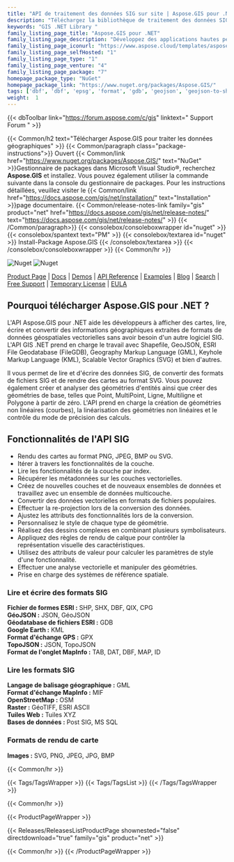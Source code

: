 ```yaml
---
title: "API de traitement des données SIG sur site | Aspose.GIS pour .NET"
description: "Téléchargez la bibliothèque de traitement des données SIG pour lire, écrire et convertir les formats de fichiers SIG les plus populaires tels que Shapefile, GeoJSON, FIleGDB, KML et OSM XML, ainsi que pour restituer une carte à partir des formats pris en charge vers SVG."
keywords: "GIS .NET Library "
family_listing_page_title: "Aspose.GIS pour .NET"
family_listing_page_description: "Développez des applications hautes performances pour créer, modifier et convertir des formats de fichiers SIG à l'aide de nos API natives pour .NET."
family_listing_page_iconurl: "https://www.aspose.cloud/templates/aspose/App_Themes/V3/images/gis/272x272/aspose_gis-for-net.png"
family_listing_page_selfHosted: "1"
family_listing_page_type: "1"
family_listing_page_venture: "4"
family_listing_page_package: "7"
homepage_package_type: "NuGet"
homepage_package_link: "https://www.nuget.org/packages/Aspose.GIS/"
tags: ['dbf', 'dbf', 'epsg', 'format', 'gdb', 'geojson', 'geojson-to-shape', 'geojson-to-topojson', 'geometries', 'geometry', 'geoprocessing', 'geotiff', 'gml', 'gpx', 'id', 'jpg', 'kml', 'linq', 'map', 'mif', 'mvc', 'osm', 'png', 'postgis', 'qix', 'raster', 'render', 'rendering', 'services', 'shape-to-geojson', 'shapes', 'shp', 'shx', 'spatial']
weight:  1
---
```


{{< dbToolbar link="https://forum.aspose.com/c/gis" linktext=" Support Forum " >}}

{{< Common/h2 text="Télécharger Aspose.GIS pour traiter les données géographiques"  >}}
{{< Common/paragraph class="package-instructions">}}
Ouvert
{{< Common/link href="https://www.nuget.org/packages/Aspose.GIS/" text="NuGet"  >}}Gestionnaire de packages dans Microsoft Visual Studio®, recherchez <b>Aspose.GIS</b> et installez. Vous pouvez également utiliser la commande suivante dans la console du gestionnaire de packages. Pour les instructions détaillées, veuillez visiter le
{{< Common/link href="https://docs.aspose.com/gis/net/installation/" text="Installation"  >}}page documentaire.
{{< Common/release-notes-link family="gis" product="net" href="https://docs.aspose.com/gis/net/release-notes/" text="https://docs.aspose.com/gis/net/release-notes/"  >}}
{{< /Common/paragraph>}}
{{< consolebox/consoleboxwrapper id="nuget" >}}
       {{< consolebox/spantext text="PM" >}}
       {{< consolebox/textarea id="nuget" >}} Install-Package Aspose.GIS {{< /consolebox/textarea >}}
{{< /consolebox/consoleboxwrapper >}}
{{< Common/hr >}}

![Nuget](https://img.shields.io/nuget/v/Aspose.GIS) ![Nuget](https://img.shields.io/nuget/dt/Aspose.GIS?label=nuget%20downloads)

[Product Page](https://products.aspose.com/gis/net/) | [Docs](https://docs.aspose.com/gis/net/) | [Demos](https://products.aspose.app/gis/family) | [API Reference](https://reference.aspose.com/gis/net/) | [Examples](https://github.com/aspose-gis/Aspose.GIS-for-.NET) | [Blog](https://blog.aspose.com/category/gis/) | [Search](https://search.aspose.com/) | [Free Support](https://forum.aspose.com/c/gis) | [Temporary License](https://purchase.aspose.com/temporary-license) | [EULA](https://about.aspose.com/legal/eula/)

## Pourquoi télécharger Aspose.GIS pour .NET ?

L'API Aspose.GIS pour .NET aide les développeurs à afficher des cartes, lire, écrire et convertir des informations géographiques extraites de formats de données géospatiales vectorielles sans avoir besoin d'un autre logiciel SIG. L'API GIS .NET prend en charge le travail avec Shapefile, GeoJSON, ESRI File Geodatabase (FileGDB), Geography Markup Language (GML), Keyhole Markup Language (KML), Scalable Vector Graphics (SVG) et bien d'autres.

Il vous permet de lire et d'écrire des données SIG, de convertir des formats de fichiers SIG et de rendre des cartes au format SVG. Vous pouvez également créer et analyser des géométries d'entités ainsi que créer des géométries de base, telles que Point, MultiPoint, Ligne, Multiligne et Polygone à partir de zéro. L'API prend en charge la création de géométries non linéaires (courbes), la linéarisation des géométries non linéaires et le contrôle du mode de précision des calculs.

## Fonctionnalités de l'API SIG

- Rendu des cartes au format PNG, JPEG, BMP ou SVG.
- Itérer à travers les fonctionnalités de la couche.
- Lire les fonctionnalités de la couche par index.
- Récupérer les métadonnées sur les couches vectorielles.
- Créez de nouvelles couches et de nouveaux ensembles de données et travaillez avec un ensemble de données multicouche.
- Convertir des données vectorielles en formats de fichiers populaires.
- Effectuer la re-projection lors de la conversion des données.
- Ajustez les attributs des fonctionnalités lors de la conversion.
- Personnalisez le style de chaque type de géométrie.
- Réalisez des dessins complexes en combinant plusieurs symbolisateurs.
- Appliquez des règles de rendu de calque pour contrôler la représentation visuelle des caractéristiques.
- Utilisez des attributs de valeur pour calculer les paramètres de style d'une fonctionnalité.
- Effectuer une analyse vectorielle et manipuler des géométries.
- Prise en charge des systèmes de référence spatiale.

### Lire et écrire des formats SIG

**Fichier de formes ESRI :** SHP, SHX, DBF, QIX, CPG\
**GéoJSON :** JSON, GéoJSON\
**Géodatabase de fichiers ESRI :** GDB\
**Google Earth :** KML\
**Format d'échange GPS :** GPX\
**TopoJSON :** JSON, TopoJSON\
**Format de l'onglet MapInfo :** TAB, DAT, DBF, MAP, ID

### Lire les formats SIG

**Langage de balisage géographique :** GML\
**Format d'échange MapInfo :** MIF\
**OpenStreetMap :** OSM\
**Raster :** GéoTIFF, ESRI ASCII\
**Tuiles Web :** Tuiles XYZ\
**Bases de données :** Post SIG, MS SQL

### Formats de rendu de carte

**Images :** SVG, PNG, JPEG, JPG, BMP

{{< Common/hr >}}

{{< Tags/TagsWrapper >}}
 {{< Tags/TagsList >}}
{{< /Tags/TagsWrapper >}}

{{< Common/hr >}}

{{< ProductPageWrapper >}}
<!-- ReleasesListProductPage-->
   {{< Releases/ReleasesListProductPage shownested="false"  directdownload="true" family="gis" product="net" >}}
<!-- /ReleasesListProductPage-->
{{< Common/hr >}}
{{< /ProductPageWrapper >}}

